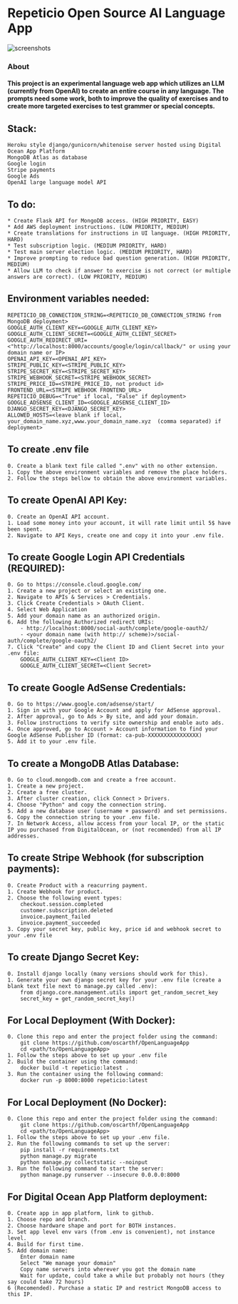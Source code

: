 # Repeticio Open Source AI Language App

![screenshots](https://github.com/user-attachments/assets/bd443753-79e6-47b7-9e30-3c1b3ba0de75)

### About
#### This project is an experimental language web app which utilizes an LLM (currently from OpenAI) to create an entire course in any language. The prompts need some work, both to improve the quality of exercises and to create more targeted exercises to test grammer or special concepts.

## Stack:

```
Heroku style django/gunicorn/whitenoise server hosted using Digital Ocean App Platform
MongoDB Atlas as database
Google login
Stripe payments
Google Ads
OpenAI large language model API
```

## To do:

```
* Create Flask API for MongoDB access. (HIGH PRIORITY, EASY)
* Add AWS deployment instructions. (LOW PRIORITY, MEDIUM)
* Create translations for instructions in UI language. (HIGH PRIORITY, HARD)
* Test subscription logic. (MEDIUM PRIORITY, HARD)
* Test main server election logic. (MEDIUM PRIORITY, HARD)
* Improve prompting to reduce bad question generation. (HIGH PRIORITY, MEDIUM)
* Allow LLM to check if answer to exercise is not correct (or multiple answers are correct). (LOW PRIORITY, MEDIUM)
```

## Environment variables needed:

```
REPETICIO_DB_CONNECTION_STRING=<REPETICIO_DB_CONNECTION_STRING from MongoDB deployment>
GOOGLE_AUTH_CLIENT_KEY=<GOOGLE_AUTH_CLIENT_KEY>
GOOGLE_AUTH_CLIENT_SECRET=<GOOGLE_AUTH_CLIENT_SECRET>
GOOGLE_AUTH_REDIRECT_URI=<"http://localhost:8000/accounts/google/login/callback/" or using your domain name or IP>
OPENAI_API_KEY=<OPENAI_API_KEY>
STRIPE_PUBLIC_KEY=<STRIPE_PUBLIC_KEY>
STRIPE_SECRET_KEY=<STRIPE_SECRET_KEY>
STRIPE_WEBHOOK_SECRET=<STRIPE_WEBHOOK_SECRET>
STRIPE_PRICE_ID=<STRIPE_PRICE_ID, not product id>
FRONTEND_URL=<STRIPE WEBHOOK FRONTEND_URL>
REPETICIO_DEBUG=<"True" if local, "False" if deployment>
GOOGLE_ADSENSE_CLIENT_ID=<GOOGLE_ADSENSE_CLIENT_ID>
DJANGO_SECRET_KEY=<DJANGO_SECRET_KEY>
ALLOWED_HOSTS=<leave blank if local, your_domain_name.xyz,www.your_domain_name.xyz  (comma separated) if deployment>

```

## To create .env file

```
0. Create a blank text file called ".env" with no other extension.
1. Copy the above environment variables and remove the place holders.
2. Follow the steps bellow to obtain the above environment variables.
```

## To create OpenAI API Key:

```
0. Create an OpenAI API account.
1. Load some money into your account, it will rate limit until 5$ have been spent.
2. Navigate to API Keys, create one and copy it into your .env file.
```

## To create Google Login API Credentials (REQUIRED):

```
0. Go to https://console.cloud.google.com/
1. Create a new project or select an existing one.
2. Navigate to APIs & Services > Credentials.
3. Click Create Credentials > OAuth Client.
4. Select Web Application
5. Add your domain name as an authorized origin.
6. Add the following Authorized redirect URIs:
    - http://localhost:8000/social-auth/complete/google-oauth2/
    - <your domain name (with http:// scheme)>/social-auth/complete/google-oauth2/
7. Click "Create" and copy the Client ID and Client Secret into your .env file:
    GOOGLE_AUTH_CLIENT_KEY=<Client ID>
    GOOGLE_AUTH_CLIENT_SECRET=<Client Secret>
```

## To create Google AdSense Credentials:

```
0. Go to https://www.google.com/adsense/start/
1. Sign in with your Google Account and apply for AdSense approval.
2. After approval, go to Ads > By site, and add your domain.
3. Follow instructions to verify site ownership and enable auto ads.
4. Once approved, go to Account > Account information to find your Google AdSense Publisher ID (format: ca-pub-XXXXXXXXXXXXXXXX)
5. Add it to your .env file.

```

## To create a MongoDB Atlas Database:

```
0. Go to cloud.mongodb.com and create a free account.
1. Create a new project.
2. Create a free cluster.
3. After cluster creation, click Connect > Drivers.
4. Choose "Python" and copy the connection string.
5. Add a new database user (username + password) and set permissions.
6. Copy the connection string to your .env file.
7. In Network Access, allow access from your local IP, or the static IP you purchased from DigitalOcean, or (not recomended) from all IP addresses.
```

## To create Stripe Webhook (for subscription payments):

```
0. Create Product with a reacurring payment.
1. Create Webhook for product.
2. Choose the following event types:
    checkout.session.completed
    customer.subscription.deleted
    invoice.payment_failed
    invoice.payment_succeeded
3. Copy your secret key, public key, price id and webhook secret to your .env file
```

## To create Django Secret Key:

```
0. Install django locally (many versions should work for this).
1. Generate your own django secret key for your .env file (create a blank text file next to manage.py called .env):
    from django.core.management.utils import get_random_secret_key  
    secret_key = get_random_secret_key()
```

## For Local Deployment (With Docker):

```
0. Clone this repo and enter the project folder using the command:
    git clone https://github.com/oscarthf/OpenLanguageApp
    cd <path/to/OpenLanguageApp>
1. Follow the steps above to set up your .env file
2. Build the container using the command:
    docker build -t repeticio:latest .
3. Run the container using the following command:
    docker run -p 8000:8000 repeticio:latest
```

## For Local Deployment (No Docker):

```
0. Clone this repo and enter the project folder using the command:
    git clone https://github.com/oscarthf/OpenLanguageApp
    cd <path/to/OpenLanguageApp>
1. Follow the steps above to set up your .env file.
2. Run the following commands to set up the server:
    pip install -r requirements.txt
    python manage.py migrate
    python manage.py collectstatic --noinput
3. Run the following command to start the server:
    python manage.py runserver --insecure 0.0.0.0:8000
```

## For Digital Ocean App Platform deployment:

```
0. Create app in app platform, link to github.
1. Choose repo and branch.
2. Choose hardware shape and port for BOTH instances.
3. Set app level env vars (from .env is convenient), not instance level.
4. Build for first time.
5. Add domain name:
    Enter domain name
    Select "We manage your domain"
    Copy name servers into wherever you got the domain name
    Wait for update, could take a while but probably not hours (they say could take 72 hours)
6 (Recomended). Purchase a static IP and restrict MongoDB access to this IP.
```
